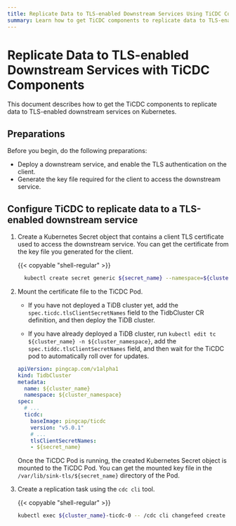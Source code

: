 ```yaml
---
title: Replicate Data to TLS-enabled Downstream Services Using TiCDC Components
summary: Learn how to get TiCDC components to replicate data to TLS-enabled downstream services.
---
```


# Replicate Data to TLS-enabled Downstream Services with TiCDC Components

This document describes how to get the TiCDC components to replicate data to TLS-enabled downstream services on Kubernetes.

## Preparations

Before you begin, do the following preparations:

- Deploy a downstream service, and enable the TLS authentication on the client.
- Generate the key file required for the client to access the downstream service.

## Configure TiCDC to replicate data to a TLS-enabled downstream service

1. Create a Kubernetes Secret object that contains a client TLS certificate used to access the downstream service. You can get the certificate from the key file you generated for the client.

    {{< copyable "shell-regular" >}}

    ```bash
      kubectl create secret generic ${secret_name} --namespace=${cluster_namespace} --from-file=tls.crt=client.pem --from-file=tls.key=client-key.pem --from-file=ca.crt=ca.pem
    ```

2. Mount the certificate file to the TiCDC Pod.

    * If you have not deployed a TiDB cluster yet, add the `spec.ticdc.tlsClientSecretNames` field to the TidbCluster CR definition, and then deploy the TiDB cluster.

    * If you have already deployed a TiDB cluster, run `kubectl edit tc ${cluster_name} -n ${cluster_namespace}`, add the `spec.tiddc.tlsClientSecretNames` field, and then wait for the TiCDC pod to automatically roll over for updates.

    ```yaml
    apiVersion: pingcap.com/v1alpha1
    kind: TidbCluster
    metadata:
      name: ${cluster_name}
      namespace: ${cluster_namespace}
    spec:
      # ...
      ticdc:
        baseImage: pingcap/ticdc
        version: "v5.0.1"
        # ...
        tlsClientSecretNames:
        - ${secret_name}
    ```

    Once the TiCDC Pod is running, the created Kubernetes Secret object is mounted to the TiCDC Pod. You can get the mounted key file in the `/var/lib/sink-tls/${secret_name}` directory of the Pod.

3. Create a replication task using the `cdc cli` tool.

    {{< copyable "shell-regular" >}}

    ```bash
    kubectl exec ${cluster_name}-ticdc-0 -- /cdc cli changefeed create --pd=https://${cluster_name}-pd:2379 --sink-uri="mysql://${user}:{$password}@${downstream_service}/?ssl-ca=/var/lib/sink-tls/${secret_name}/ca.crt&ssl-cert=/var/lib/sink-tls/${secret_name}/tls.crt&ssl-key=/var/lib/sink-tls/${secret_name}/tls.key"
    ```
